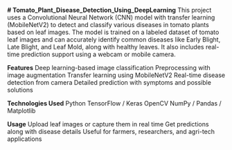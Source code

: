**# Tomato_Plant_Disease_Detection_Using_DeepLearning**
This project uses a Convolutional Neural Network (CNN) model with transfer learning (MobileNetV2) to detect and classify various diseases in tomato plants based on leaf images. The model is trained on a labeled dataset of tomato leaf images and can accurately identify common diseases like Early Blight, Late Blight, and Leaf Mold, along with healthy leaves. It also includes real-time prediction support using a webcam or mobile camera.

**Features**
Deep learning-based image classification
Preprocessing with image augmentation
Transfer learning using MobileNetV2
Real-time disease detection from camera
Detailed prediction with symptoms and possible solutions

**Technologies Used**
Python
TensorFlow / Keras
OpenCV
NumPy / Pandas / Matplotlib

**Usage**
Upload leaf images or capture them in real time
Get predictions along with disease details
Useful for farmers, researchers, and agri-tech applications
